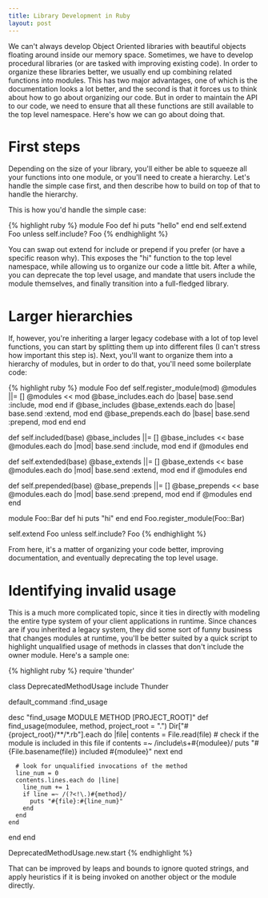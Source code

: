 ```yaml
---
title: Library Development in Ruby
layout: post
---
```

We can't always develop Object Oriented libraries with beautiful objects floating around inside our memory space. Sometimes, we have to develop procedural libraries (or are tasked with improving existing code). In order to organize these libraries better, we usually end up combining related functions into modules. This has two major advantages, one of which is the documentation looks a lot better, and the second is that it forces us to think about how to go about organizing our code. But in order to maintain the API to our code, we need to ensure that all these functions are still available to the top level namespace. Here's how we can go about doing that.

# First steps

Depending on the size of your library, you'll either be able to squeeze all your functions into one module, or you'll need to create a hierarchy. Let's handle the simple case first, and then describe how to build on top of that to handle the hierarchy.

This is how you'd handle the simple case:

{% highlight ruby %}
module Foo
  def hi
    puts "hello"
  end
end
self.extend Foo unless self.include? Foo
{% endhighlight %}

You can swap out extend for include or prepend if you prefer (or have a specific reason why). This exposes the "hi" function to the top level namespace, while allowing us to organize our code a little bit. After a while, you can deprecate the top level usage, and mandate that users include the module themselves, and finally transition into a full-fledged library.

# Larger hierarchies

If, however, you're inheriting a larger legacy codebase with a lot of top level functions, you can start by splitting them up into different files (I can't stress how important this step is). Next, you'll want to organize them into a hierarchy of modules, but in order to do that, you'll need some boilerplate code:

{% highlight ruby %}
module Foo
  def self.register_module(mod)
    @modules ||= []
    @modules << mod
    @base_includes.each do |base|
      base.send :include, mod
    end if @base_includes
    @base_extends.each do |base|
      base.send :extend, mod
    end
    @base_prepends.each do |base|
      base.send :prepend, mod
    end
  end

  def self.included(base)
    @base_includes ||= []
    @base_includes << base
    @modules.each do |mod|
      base.send :include, mod
    end if @modules
  end

  def self.extended(base)
    @base_extends ||= []
    @base_extends << base
    @modules.each do |mod|
      base.send :extend, mod
    end if @modules
  end

  def self.prepended(base)
    @base_prepends ||= []
    @base_prepends << base
    @modules.each do |mod|
      base.send :prepend, mod
    end if @modules
  end
end

module Foo::Bar
  def hi
    puts "hi"
  end
end
Foo.register_module(Foo::Bar)

self.extend Foo unless self.include? Foo
{% endhighlight %}

From here, it's a matter of organizing your code better, improving documentation, and eventually deprecating the top level usage.

# Identifying invalid usage

This is a much more complicated topic, since it ties in directly with modeling the entire type system of your client applications in runtime. Since chances are if you inherited a legacy system, they did some sort of funny business that changes modules at runtime, you'll be better suited by a quick script to highlight unqualified usage of methods in classes that don't include the owner module. Here's a sample one:

{% highlight ruby %}
require 'thunder'

class DeprecatedMethodUsage
  include Thunder

  default_command :find_usage

  desc "find_usage MODULE METHOD [PROJECT_ROOT]"
  def find_usage(modulee, method, project_root = ".")
    Dir["#{project_root}/**/*.rb"].each do |file|
      contents = File.read(file)
      # check if the module is included in this file
      if contents =~ /include\s+#{modulee}/
        puts "#{File.basename(file)} included #{modulee}"
        next
      end

      # look for unqualified invocations of the method
      line_num = 0
      contents.lines.each do |line|
        line_num += 1
        if line =~ /(?<!\.)#{method}/
          puts "#{file}:#{line_num}"
        end
      end
    end
  end
end

DeprecatedMethodUsage.new.start
{% endhighlight %}

That can be improved by leaps and bounds to ignore quoted strings, and apply heuristics if it is being invoked on another object or the module directly.